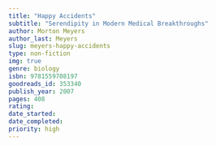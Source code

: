```yaml
---
title: "Happy Accidents"
subtitle: "Serendipity in Modern Medical Breakthroughs"
author: Morton Meyers
author_last: Meyers
slug: meyers-happy-accidents
type: non-fiction
img: true
genre: biology
isbn: 9781559708197
goodreads_id: 353340
publish_year: 2007
pages: 408
rating: 
date_started:
date_completed:
priority: high
---
```

